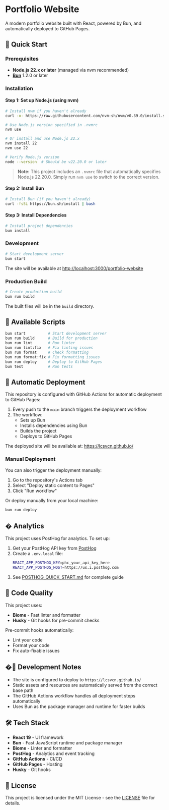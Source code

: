 # Portfolio Website

A modern portfolio website built with React, powered by Bun, and automatically deployed to GitHub Pages.

## 🚀 Quick Start

### Prerequisites
- **Node.js 22.x or later** (managed via nvm recommended)
- **[Bun](https://bun.sh/)** 1.2.0 or later

### Installation

#### Step 1: Set up Node.js (using nvm)
```bash
# Install nvm if you haven't already
curl -o- https://raw.githubusercontent.com/nvm-sh/nvm/v0.39.0/install.sh | bash

# Use Node.js version specified in .nvmrc
nvm use

# Or install and use Node.js 22.x
nvm install 22
nvm use 22

# Verify Node.js version
node --version  # Should be v22.20.0 or later
```

> **Note:** This project includes an `.nvmrc` file that automatically specifies Node.js 22.20.0. Simply run `nvm use` to switch to the correct version.

#### Step 2: Install Bun
```bash
# Install Bun (if you haven't already)
curl -fsSL https://bun.sh/install | bash
```

#### Step 3: Install Dependencies
```bash
# Install project dependencies
bun install
```

### Development
```bash
# Start development server
bun start
```
The site will be available at [http://localhost:3000/portfolio-website](http://localhost:3000/portfolio-website)

### Production Build
```bash
# Create production build
bun run build
```
The built files will be in the `build` directory.

## 🔧 Available Scripts

```bash
bun start          # Start development server
bun run build      # Build for production
bun run lint       # Run linter
bun run lint:fix   # Fix linting issues
bun run format     # Check formatting
bun run format:fix # Fix formatting issues
bun run deploy     # Deploy to GitHub Pages
bun test           # Run tests
```

## 🔄 Automatic Deployment

This repository is configured with GitHub Actions for automatic deployment to GitHub Pages:

1. Every push to the `main` branch triggers the deployment workflow
2. The workflow:
   - Sets up Bun
   - Installs dependencies using Bun
   - Builds the project
   - Deploys to GitHub Pages

The deployed site will be available at: https://lcsvcn.github.io/

### Manual Deployment
You can also trigger the deployment manually:
1. Go to the repository's Actions tab
2. Select "Deploy static content to Pages"
3. Click "Run workflow"

Or deploy manually from your local machine:
```bash
bun run deploy
```

## � Analytics

This project uses PostHog for analytics. To set up:

1. Get your PostHog API key from [PostHog](https://app.posthog.com/)
2. Create a `.env.local` file:
   ```bash
   REACT_APP_POSTHOG_KEY=phc_your_api_key_here
   REACT_APP_POSTHOG_HOST=https://us.i.posthog.com
   ```
3. See [POSTHOG_QUICK_START.md](POSTHOG_QUICK_START.md) for complete guide

## 🧹 Code Quality

This project uses:
- **Biome** - Fast linter and formatter
- **Husky** - Git hooks for pre-commit checks

Pre-commit hooks automatically:
- Lint your code
- Format your code
- Fix auto-fixable issues

## �📝 Development Notes

- The site is configured to deploy to `https://lcsvcn.github.io/`
- Static assets and resources are automatically served from the correct base path
- The GitHub Actions workflow handles all deployment steps automatically
- Uses Bun as the package manager and runtime for faster builds

## 🛠 Tech Stack

- **React 19** - UI framework
- **Bun** - Fast JavaScript runtime and package manager
- **Biome** - Linter and formatter
- **PostHog** - Analytics and event tracking
- **GitHub Actions** - CI/CD
- **GitHub Pages** - Hosting
- **Husky** - Git hooks

## 📄 License

This project is licensed under the MIT License - see the [LICENSE](LICENSE) file for details.